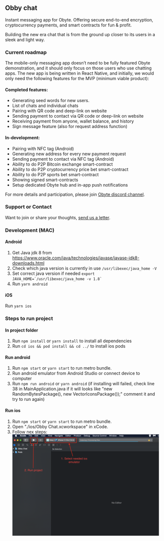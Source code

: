 ## Obby chat

Instant messaging app for Obyte. Offering secure end-to-end encryption, cryptocurrency payments, and smart contracts for fun & profit.

Building the new era chat that is from the ground up closer to its users in a sleek and light way.

### Current roadmap

The mobile-only messaging app doesn’t need to be fully featured Obyte demonstration, and it should only focus on those users who use chatting apps. The new app is being written in React Native, and initially, we would only need the following features for the MVP
(minimum viable product):

#### Completed features:
- Generating seed words for new users.
- List of chats and individual chats
- Pairing with QR code and deep-link on website
- Sending payment to contact via QR code or deep-link on website
- Receiving payment from anyone, wallet balance, and history
- Sign message feature (also for request address function)

#### In-development:
- Pairing with NFC tag (Android)
- Generating new address for every new payment request
- Sending payment to contact via NFC tag (Android)
- Ability to do P2P Bitcoin exchange smart-contract
- Ability to do P2P cryptocurrency price bet smart-contract
- Ability to do P2P sports bet smart-contract
- Showing signed smart-contracts
- Setup dedicated Obyte hub and in-app push notifications

For more details and participation, please join [Obyte discord channel](https://discord.gg/8hHXMxS).

### Support or Contact

Want to join or share your thoughts, [send us a letter](mailto:support@obby.chat).

### Development (MAC)

#### Android

1. Get Java jdk 8 from https://www.oracle.com/java/technologies/javase/javase-jdk8-downloads.html
2. Check which java version is currently in use
   `/usr/libexec/java_home -V`
3. Set correct java version if needed
   `` export JAVA_HOME=`/usr/libexec/java_home -v 1.8` ``
4. Run `yarn android`

#### iOS

Run `yarn ios`


### Steps to run project
#### In project folder

1. Run `npm install` or `yarn install` to install all dependencies
2. Run `cd ios && pod install && cd ../` to install ios pods

#### Run android

1. Run `npm start` or `yarn start` to run metro bundle.
2. Run android emulator from Android Studio or connect device to computer
3. Run `npm run android` or `yarn android` (if installing will failed, check line 38 in MainApplication.java if it will looks like "new RandomBytesPackage(), new VectorIconsPackage());" comment it and try to run again)

#### Run ios

1. Run `npm start` or `yarn start` to run metro bundle.
2. Open "./ios/Obby Chat.xcworkspace" in xCode.
3. Follow nex steps:
    ![alt text](https://github.com/BindCreative/obbychat/blob/master/instruction.png)

